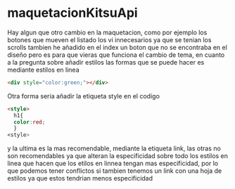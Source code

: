 # maquetacionKitsuApi
Hay algun que otro cambio en la maquetacion, como por ejemplo los botones que mueven el listado los vi innecesarios ya que se tenian los scrolls
tambien he añadido en el index un boton que no se encontraba en el diseño pero es para que vieras que funciona el cambio de tema,
en cuanto a la pregunta sobre añadir estilos las formas que se puede hacer es mediante estilos en linea

```html
<div style="color:green;"></div>
```

Otra forma seria añadir la etiqueta style en el codigo
``` html
<style>
  h1{
  color:red;
  }
<style>
```


y la ultima es la mas recomendable, mediante la etiqueta link, las otras no son recomendables ya que alteran la especificidad sobre todo los estilos en linea
que hacen que los etilos en linnea tengan mas especificidad, por lo que podemos tener conflictos si tambien tenemos un link con una hoja de estilos ya que estos tendrian menos especificidad